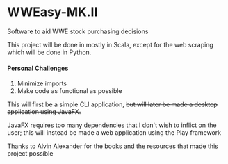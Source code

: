 # WWEasy-MK.II
Software to aid WWE stock purchasing decisions

This project will be done in mostly in Scala, except for the web scraping which will be done in Python.

#### Personal Challenges
  1. Minimize imports
  2. Make code as functional as possible

This will first be a simple CLI application, ~~but will later be made a desktop application using JavaFX.~~

JavaFX requires too many dependencies that I don't wish to inflict on the user; 
this will instead be made a web application using the Play framework

Thanks to Alvin Alexander for the books and the resources that made this project possible
